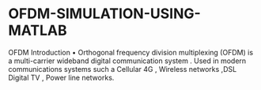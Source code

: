 # OFDM-SIMULATION-USING-MATLAB
OFDM Introduction  • Orthogonal frequency division multiplexing (OFDM) is a multi-carrier wideband digital communication system  . Used in modern communications systems such a Cellular 4G , Wireless networks  ,DSL Digital TV , Power line networks.
